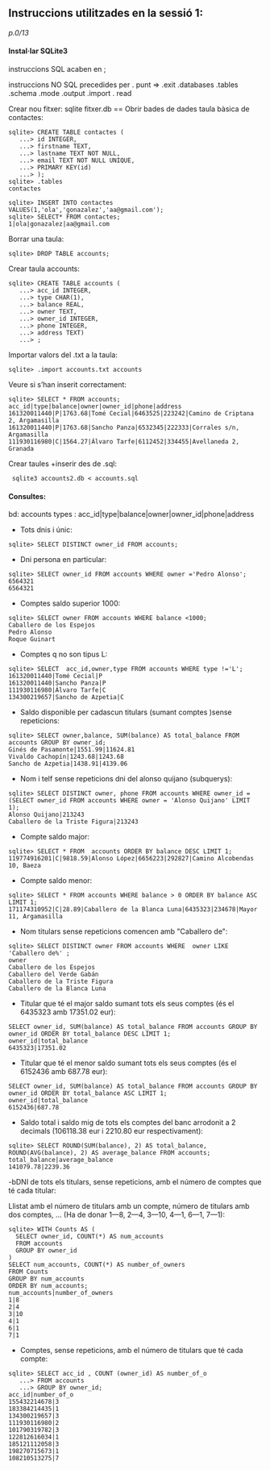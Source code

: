 ## Instruccions utilitzades en la sessió 1:
*p.0/13*

#### Instal·lar SQLite3
	
   instruccions SQL acaben en ;
	
   instruccions NO SQL precedides per . punt => .exit .databases .tables .schema
			.mode .output .import . read

Crear nou fitxer: sqlite fitxer.db == Obrir bades de dades 
taula bàsica de contactes:
```
sqlite> CREATE TABLE contactes (
   ...> id INTEGER,
   ...> firstname TEXT,
   ...> lastname TEXT NOT NULL,
   ...> email TEXT NOT NULL UNIQUE,
   ...> PRIMARY KEY(id) 
   ...> );
sqlite> .tables
contactes

sqlite> INSERT INTO contactes VALUES(1,'ola','gonazalez','aa@gmail.com');
sqlite> SELECT* FROM contactes;
1|ola|gonazalez|aa@gmail.com
```
Borrar una taula:
```
sqlite> DROP TABLE accounts;
```

Crear taula accounts:
```
sqlite> CREATE TABLE accounts (
   ...> acc_id INTEGER,
   ...> type CHAR(1),
   ...> balance REAL,
   ...> owner TEXT,
   ...> owner_id INTEGER,
   ...> phone INTEGER,
   ...> address TEXT)
   ...> ;
```
Importar valors del .txt a la taula:
```
sqlite> .import accounts.txt accounts
```
Veure si s’han inserit correctament:
```
sqlite> SELECT * FROM accounts;
acc_id|type|balance|owner|owner_id|phone|address
161320011440|P|1763.68|Tomé Cecial|6463525|223242|Camino de Criptana 2, Argamasilla
161320011440|P|1763.68|Sancho Panza|6532345|222333|Corrales s/n, Argamasilla
111930116980|C|1564.27|Álvaro Tarfe|6112452|334455|Avellaneda 2, Granada
```
Crear taules +inserir des de .sql:
```
 sqlite3 accounts2.db < accounts.sql 
```
#### Consultes:

bd: accounts
types : acc_id|type|balance|owner|owner_id|phone|address

- Tots dnis i únic:  
```
sqlite> SELECT DISTINCT owner_id FROM accounts;
```
- Dni persona en particular:  
```
sqlite> SELECT owner_id FROM accounts WHERE owner ='Pedro Alonso';
6564321
6564321
```
- Comptes saldo superior 1000:  
```
sqlite> SELECT owner FROM accounts WHERE balance <1000;
Caballero de los Espejos
Pedro Alonso
Roque Guinart
```
- Comptes q no son tipus L: 
```
sqlite> SELECT  acc_id,owner,type FROM accounts WHERE type !='L';
161320011440|Tomé Cecial|P
161320011440|Sancho Panza|P
111930116980|Álvaro Tarfe|C
134300219657|Sancho de Azpetia|C
```
- Saldo disponible per cadascun titulars (sumant comptes )sense repeticions: 
```
sqlite> SELECT owner,balance, SUM(balance) AS total_balance FROM accounts GROUP BY owner_id;
Ginés de Pasamonte|1551.99|11624.81
Vivaldo Cachopín|1243.68|1243.68
Sancho de Azpetia|1438.91|4139.06
```
- Nom i telf sense repeticions dni del alonso quijano (subquerys):
``` 
sqlite> SELECT DISTINCT owner, phone FROM accounts WHERE owner_id = (SELECT owner_id FROM accounts WHERE owner = 'Alonso Quijano' LIMIT 1);
Alonso Quijano|213243
Caballero de la Triste Figura|213243
```

- Compte saldo major: 
```
sqlite> SELECT * FROM  accounts ORDER BY balance DESC LIMIT 1;
119774916201|C|9818.59|Alonso López|6656223|292827|Camino Alcobendas 10, Baeza
```
- Compte saldo menor:
```
sqlite> SELECT * FROM accounts WHERE balance > 0 ORDER BY balance ASC LIMIT 1;
171174310952|C|28.89|Caballero de la Blanca Luna|6435323|234678|Mayor 11, Argamasilla
```
- Nom titulars sense repeticions comencen amb "Caballero de":
```
sqlite> SELECT DISTINCT owner FROM accounts WHERE  owner LIKE 'Caballero de%' ;
owner
Caballero de los Espejos
Caballero del Verde Gabán
Caballero de la Triste Figura
Caballero de la Blanca Luna
```
- Titular que té el major saldo sumant tots els seus comptes (és el 6435323 amb 17351.02 eur):
```
SELECT owner_id, SUM(balance) AS total_balance FROM accounts GROUP BY owner_id ORDER BY total_balance DESC LIMIT 1;
owner_id|total_balance
6435323|17351.02
```
- Titular que té el menor saldo sumant tots els seus comptes (és el 6152436 amb 687.78 eur): 
```
SELECT owner_id, SUM(balance) AS total_balance FROM accounts GROUP BY owner_id ORDER BY total_balance ASC LIMIT 1;
owner_id|total_balance
6152436|687.78
```
- Saldo total i saldo mig de tots els comptes del banc arrodonit a 2 decimals (106118.38 eur i 2210.80 eur respectivament):
```
sqlite> SELECT ROUND(SUM(balance), 2) AS total_balance, ROUND(AVG(balance), 2) AS average_balance FROM accounts;
total_balance|average_balance
141079.78|2239.36
```
-bDNI de tots els titulars, sense repeticions, amb el número de comptes que té cada titular:

Llistat amb el número de titulars amb un compte, número de titulars amb dos comptes, ... (Ha de donar 1—8, 2—4, 3—10, 4—1, 6—1, 7—1):
```
sqlite> WITH Counts AS (
  SELECT owner_id, COUNT(*) AS num_accounts
  FROM accounts
  GROUP BY owner_id
)
SELECT num_accounts, COUNT(*) AS number_of_owners
FROM Counts
GROUP BY num_accounts
ORDER BY num_accounts;
num_accounts|number_of_owners
1|8
2|4
3|10
4|1
6|1
7|1
```
- Comptes, sense repeticions, amb el número de titulars que té cada compte:
```
sqlite> SELECT acc_id , COUNT (owner_id) AS number_of_o 
   ...> FROM accounts
   ...> GROUP BY owner_id;
acc_id|number_of_o
155432214678|3
183384214435|1
134300219657|3
111930116980|2
101790319782|3
122812616034|1
185121112058|3
198270715673|1
108210513275|7
```
